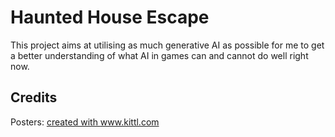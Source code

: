 # Haunted House Escape
This project aims at utilising as much generative AI as possible for me to get a better understanding of what AI in games can and cannot do well right now.

## Credits
Posters: <a href="https://www.kittl.com">created with www.kittl.com</a>
